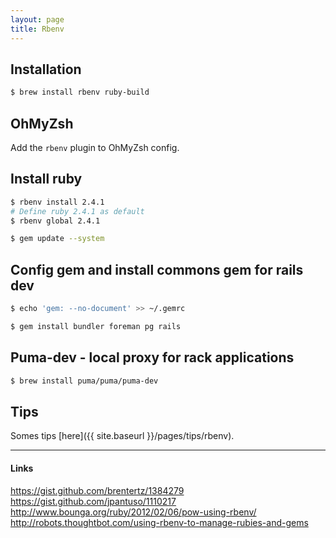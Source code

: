 ```yaml
---
layout: page
title: Rbenv
---
```


## Installation

```bash
$ brew install rbenv ruby-build
```

## OhMyZsh

Add the `rbenv` plugin to OhMyZsh config.

## Install ruby

```bash
$ rbenv install 2.4.1
# Define ruby 2.4.1 as default
$ rbenv global 2.4.1
```

```bash
$ gem update --system
```

## Config gem and install commons gem for rails dev

```bash
$ echo 'gem: --no-document' >> ~/.gemrc
```

```bash
$ gem install bundler foreman pg rails
```

## Puma-dev - local proxy for rack applications

```bash
$ brew install puma/puma/puma-dev
```

## Tips

Somes tips [here]({{ site.baseurl }}/pages/tips/rbenv).

---

#### Links

https://gist.github.com/brentertz/1384279  
https://gist.github.com/jpantuso/1110217  
http://www.bounga.org/ruby/2012/02/06/pow-using-rbenv/
http://robots.thoughtbot.com/using-rbenv-to-manage-rubies-and-gems
